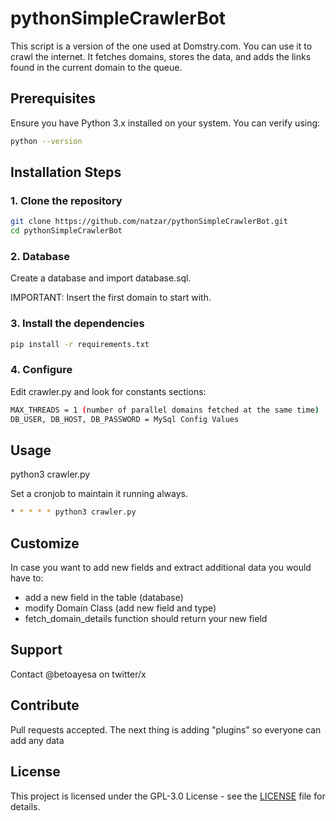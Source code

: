 # pythonSimpleCrawlerBot
This script is a version of the one used at Domstry.com. You can use it to crawl the internet. It fetches domains, stores the data, and adds the links found in the current domain to the queue.


## Prerequisites

Ensure you have Python 3.x installed on your system. You can verify using:

```bash
python --version
```

## Installation Steps

### 1. Clone the repository

```bash
git clone https://github.com/natzar/pythonSimpleCrawlerBot.git
cd pythonSimpleCrawlerBot
```

### 2. Database

Create a database and import database.sql. 

IMPORTANT: Insert the first domain to start with.


### 3. Install the dependencies

```bash
pip install -r requirements.txt
```
### 4. Configure

Edit crawler.py and look for constants sections:

```bash
MAX_THREADS = 1 (number of parallel domains fetched at the same time) 
DB_USER, DB_HOST, DB_PASSWORD = MySql Config Values

```
## Usage

python3 crawler.py

Set a cronjob to maintain it running always.
```bash
* * * * * python3 crawler.py
``` 
## Customize

In case you want to add new fields and extract additional data you would have to:
- add a new field in the table (database)
- modify Domain Class (add new field and type)
- fetch_domain_details function should return your new field


## Support
Contact @betoayesa on twitter/x
## Contribute

Pull requests accepted. The next thing is adding "plugins" so everyone can add any data 

## License

This project is licensed under the GPL-3.0 License - see the [LICENSE](LICENSE) file for details.

